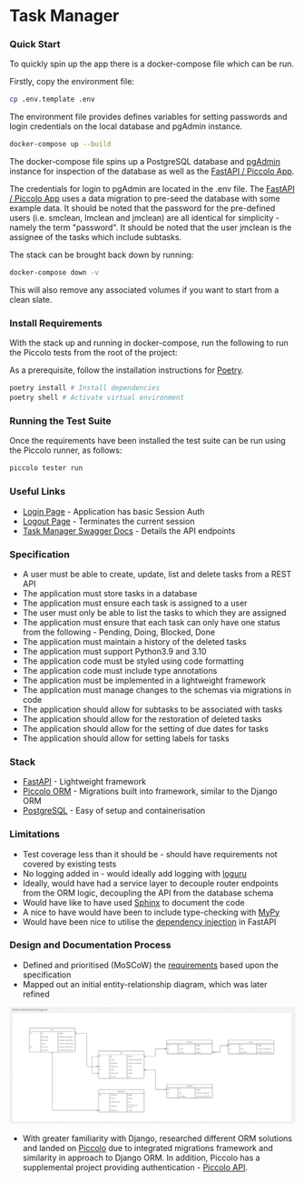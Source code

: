 # Task Manager

### Quick Start

To quickly spin up the app there is a docker-compose file which can be run.

Firstly, copy the environment file:

```bash
cp .env.template .env
```
The environment file provides defines variables for setting passwords and login credentials on the local database and pgAdmin instance.

```bash
docker-compose up --build
```
The docker-compose file spins up a PostgreSQL database and [pgAdmin](http://localhost:8080) instance for inspection of the database as well as the [FastAPI / Piccolo App](http://localhost:8000/login).

The credentials for login to pgAdmin are located in the .env file. The [FastAPI / Piccolo App](http://localhost:8000/login) uses a data migration to pre-seed the database with some example data. It should be noted that the password for the pre-defined users (i.e. smclean, lmclean and jmclean) are all identical for simplicity - namely the term "password". It should be noted that the user jmclean is the assignee of the tasks which include subtasks.

The stack can be brought back down by running:
```bash
docker-compose down -v
```
This will also remove any associated volumes if you want to start from a clean slate.

### Install Requirements
With the stack up and running in docker-compose, run the following to run the Piccolo tests from the root of the project:

As a prerequisite, follow the installation instructions for [Poetry](https://python-poetry.org/docs/#installation).

```bash
poetry install # Install dependencies
poetry shell # Activate virtual environment
```

### Running the Test Suite
Once the requirements have been installed the test suite can be run using the Piccolo runner, as follows:
```bash
piccolo tester run
```

### Useful Links
* [Login Page](http://localhost:8000/login/) - Application has basic Session Auth
* [Logout Page](http://localhost:8000/logout/) - Terminates the current session
* [Task Manager Swagger Docs](http://localhost:8000/task_manager/docs) - Details the API endpoints

### Specification
* A user must be able to create, update, list and delete tasks from a REST API
* The application must store tasks in a database
* The application must ensure each task is assigned to a user
* The user must only be able to list the tasks to which they are assigned
* The application must ensure that each task can only have one status from the following - Pending, Doing, Blocked, Done
* The application must maintain a history of the deleted tasks
* The application must support Python3.9 and 3.10
* The application code must be styled using code formatting
* The application code must include type annotations
* The application must be implemented in a lightweight framework
* The application must manage changes to the schemas via migrations in code
* The application should allow for subtasks to be associated with tasks
* The application should allow for the restoration of deleted tasks
* The application should allow for the setting of due dates for tasks
* The application should allow for setting labels for tasks

### Stack
* [FastAPI](https://fastapi.tiangolo.com/) - Lightweight framework
* [Piccolo ORM](https://piccolo-orm.readthedocs.io/en/latest/) - Migrations built into framework, similar to the Django ORM
* [PostgreSQL](https://www.postgresql.org/) - Easy of setup and containerisation

### Limitations
* Test coverage less than it should be - should have requirements not covered by existing tests
* No logging added in - would ideally add logging with [loguru](https://github.com/Delgan/loguru)
* Ideally, would have had a service layer to decouple router endpoints from the ORM logic, decoupling the API from the database schema
* Would have like to have used [Sphinx](https://docs.readthedocs.io/en/stable/intro/getting-started-with-sphinx.html) to document the code
* A nice to have would have been to include type-checking with [MyPy](https://mypy.readthedocs.io/en/stable/)
* Would have been nice to utilise the [dependency injection](https://fastapi.tiangolo.com/tutorial/dependencies/) in FastAPI

### Design and Documentation Process
* Defined and prioritised (MoSCoW) the [requirements](https://docs.google.com/document/d/1wNmAIqKdzTpBa8mh2UwxZbfwNL-HK95384hMEsx3cHk/edit?usp=sharing) based upon the specification
* Mapped out an initial entity-relationship diagram, which was later refined

![Entity-relationship diagram](design/ERD.png)

* With greater familiarity with Django, researched different ORM solutions and landed on [Piccolo](https://piccolo-orm.readthedocs.io/en/latest/index.html) due to integrated migrations framework and similarity in approach to Django ORM. In addition, Piccolo has a supplemental project providing authentication - [Piccolo API](https://piccolo-api.readthedocs.io/en/latest/index.html).


